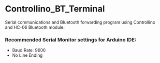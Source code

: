 # Controllino_BT_Terminal
Serial communications and Bluetooth forwarding program using Controllino and HC-06 Bluetooth module.

### Recommended Serial Monitor settings for Arduino IDE:
* Baud Rate: 9600
* No Line Ending
